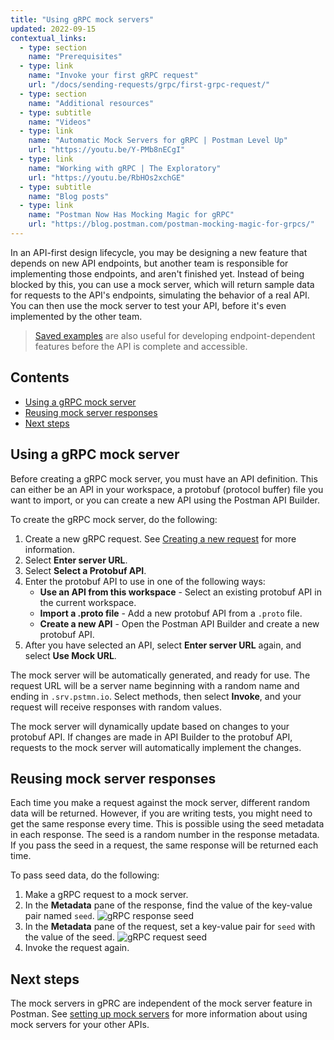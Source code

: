 ```yaml
---
title: "Using gRPC mock servers"
updated: 2022-09-15
contextual_links:
  - type: section
    name: "Prerequisites"
  - type: link
    name: "Invoke your first gRPC request"
    url: "/docs/sending-requests/grpc/first-grpc-request/"
  - type: section
    name: "Additional resources"
  - type: subtitle
    name: "Videos"
  - type: link
    name: "Automatic Mock Servers for gRPC | Postman Level Up"
    url: "https://youtu.be/Y-PMb8nECgI"
  - type: link
    name: "Working with gRPC | The Exploratory"
    url: "https://youtu.be/RbHOs2xchGE"
  - type: subtitle
    name: "Blog posts"
  - type: link
    name: "Postman Now Has Mocking Magic for gRPC"
    url: "https://blog.postman.com/postman-mocking-magic-for-grpcs/"
---
```


In an API-first design lifecycle, you may be designing a new feature that depends on new API endpoints, but another team is responsible for implementing those endpoints, and aren't finished yet. Instead of being blocked by this, you can use a mock server, which will return sample data for requests to the API's endpoints, simulating the behavior of a real API. You can then use the mock server to test your API, before it's even implemented by the other team.

> [Saved examples](/docs/sending-requests/using-grpc-saved-examples/) are also useful for developing endpoint-dependent features before the API is complete and accessible.

## Contents

* [Using a gRPC mock server](#using-a-grpc-mock-server)
* [Reusing mock server responses](#reusing-mock-server-responses)
* [Next steps](#next-steps)

## Using a gRPC mock server

Before creating a gRPC mock server, you must have an API definition. This can either be an API in your workspace, a protobuf (protocol buffer) file you want to import, or you can create a new API using the Postman API Builder.

To create the gRPC mock server, do the following:

1. Create a new gRPC request. See [Creating a new request](/docs/sending-requests/grpc/grpc-request-interface/#creating-a-new-request) for more information.
1. Select **Enter server URL**.
1. Select **Select a Protobuf API**.
1. Enter the protobuf API to use in one of the following ways:
    * **Use an API from this workspace** - Select an existing protobuf API in the current workspace.
    * **Import a .proto file** - Add a new protobuf API from a `.proto` file.
    * **Create a new API** - Open the Postman API Builder and create a new protobuf API.
1. After you have selected an API, select **Enter server URL** again, and select **Use Mock URL**.

The mock server will be automatically generated, and ready for use. The request URL will be a server name beginning with a random name and ending in `.srv.pstmn.io`. Select methods, then select **Invoke**, and your request will receive responses with random values.

The mock server will dynamically update based on changes to your protobuf API. If changes are made in API Builder to the protobuf API, requests to the mock server will automatically implement the changes.

## Reusing mock server responses

Each time you make a request against the mock server, different random data will be returned. However, if you are writing tests, you might need to get the same response every time. This is possible using the seed metadata in each response. The seed is a random number in the response metadata. If you pass the seed in a request, the same response will be returned each time.

To pass seed data, do the following:

1. Make a gRPC request to a mock server.
1. In the **Metadata** pane of the response, find the value of the key-value pair named `seed`.
    <img src="https://assets.postman.com/postman-docs/v10/grpc-response-seed.jpg" alt="gRPC response seed">
1. In the **Metadata** pane of the request, set a key-value pair for `seed` with the value of the seed.
    <img src="https://assets.postman.com/postman-docs/v10/grpc-request-seed.jpg" alt="gRPC request seed">
1. Invoke the request again.

## Next steps

The mock servers in gPRC are independent of the mock server feature in Postman. See [setting up mock servers](/docs/designing-and-developing-your-api/mocking-data/setting-up-mock/) for more information about using mock servers for your other APIs.
